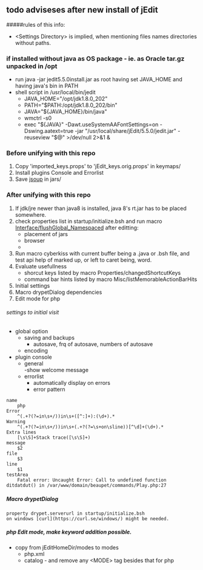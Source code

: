 ## todo adviseses after new install of jEdit


#####rules of this info:

- \<Settings Directory\> is implied, when mentioning files names directories without paths. 

### if installed without java as OS package - ie. as Oracle tar.gz unpacked in /opt
- run java -jar jedit5.5.0install.jar as root having set JAVA_HOME and having java's bin in PATH
- shell script in /usr/local/bin/jedit 
	- JAVA_HOME="/opt/jdk1.8.0_202"
	- PATH="$PATH:/opt/jdk1.8.0_202/bin"
	- JAVA="${JAVA_HOME}/bin/java"
	- wmctrl -s0
	- exec "${JAVA}" -Dawt.useSystemAAFontSettings=on -Dswing.aatext=true -jar "/usr/local/share/jEdit/5.5.0/jedit.jar" -reuseview "$@" >/dev/null 2>&1 &

### Before unifying with this repo

1. Copy 'imported_keys.props' to 'jEdit_keys.orig.props' in keymaps/
2. Install plugins Console and Errorlist
3. Save [jsoup](https://jsoup.org/packages/jsoup-1.14.3.jar) in jars/

### After unifying with this repo

1. If jdk/jre newer than java8 is installed, java 8's rt.jar has to be placed somewhere.
2. check properties list in startup/initialize.bsh and run macro [Interface/flushGlobal_Namespaced]() after editting:
	- placement of jars
	- browser
	- 
3. Run macro cyberkiss with current buffer being a .java or .bsh file, and test api help of marked up, or left to caret being, word.
5. Evaluate usefullness
	- shorcut keys listed by macro Properties/changedShortcutKeys
	- command bar hints listed by macro Misc/listMemorableActionBarHits
6. Initial settings
7. Macro drypetDialog dependencies
8. Edit mode for php
			
###### settings to initial visit

- global option
	- saving and backups
		- autosave, frq of autosave, numbers of autosave
	- encoding
- plugin console
	- general	
		 -show welcome message
	- errorlist
		- automatically display on errors
		- error pattern
```			
name
	php
Error	
	^(.+?(?=in\s+/))in\s+([^:]+):(\d+).*
Warning
	^(.+?(?=in\s+/))in\s+(.+?(?=\s+on\sline))[^\d]+(\d+).*
Extra lines
	[\s\S]+Stack trace([\s\S]+)
message	
	$2
file
	$3
line
	$1
testArea	
	Fatal error: Uncaught Error: Call to undefined function ditdatdut() in /var/www/domain/beaupet/commands/Play.php:27
```			
		
##### Macro drypetDialog
	property drypet.serverurl in startup/initialize.bsh
	on windows [curl](https://curl.se/windows/) might be needed.
		
##### php Edit mode, make keyword addition possible.

- copy from jEditHomeDir/modes to modes
	- php.xml
	- catalog - and remove any \<MODE\> tag besides that for php